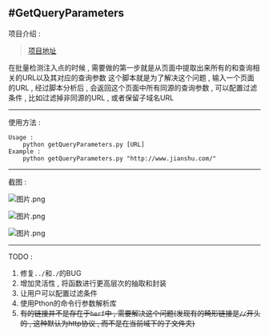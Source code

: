 #GetQueryParameters
---
项目介绍 : 
> [项目地址](https://coding.net/u/yihangwang/p/GetQueryParameters/git)

在批量检测注入点的时候 , 需要做的第一步就是从页面中提取出来所有的和查询相关的URL以及其对应的查询参数
这个脚本就是为了解决这个问题 , 输入一个页面的URL , 经过脚本分析后 , 会返回这个页面中所有同源的查询参数 , 可以配置过滤条件 , 比如过滤掉非同源的URL , 或者保留子域名URL


---
使用方法 : 
```
Usage : 
	python getQueryParameters.py [URL]
Example : 
	python getQueryParameters.py "http://www.jianshu.com/"
```

---
截图 : 

![图片.png](http://upload-images.jianshu.io/upload_images/2355077-0186f003b80b15db.png?imageMogr2/auto-orient/strip%7CimageView2/2/w/1240)

![图片.png](http://upload-images.jianshu.io/upload_images/2355077-6a4b7ee1257681b1.png?imageMogr2/auto-orient/strip%7CimageView2/2/w/1240)

![图片.png](http://upload-images.jianshu.io/upload_images/2355077-8570d49bffe49656.png?imageMogr2/auto-orient/strip%7CimageView2/2/w/1240)

---
TODO :
1. 修复`../`和`./`的BUG
2. 增加灵活性 , 将函数进行更高层次的抽取和封装
3. 让用户可以配置过滤条件
4. 使用Pthon的命令行参数解析库
5. ~~有的链接并不是存在于`herf`中 , 需要解决这个问题(发现有的畸形链接是`//`开头的 , 这种默认为http协议 , 而不是在当前域下的子文件夹)~~
